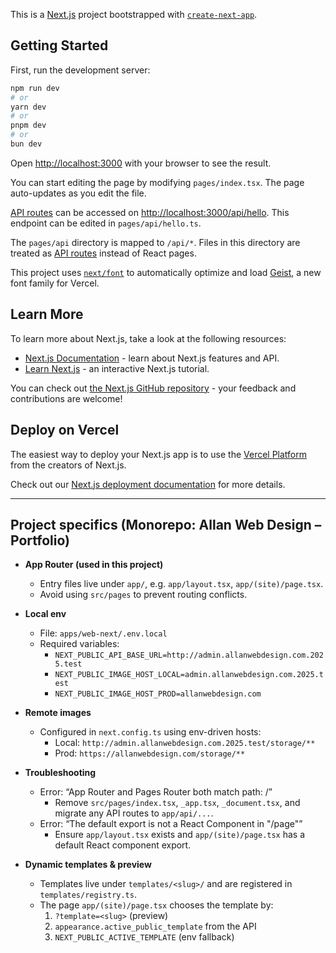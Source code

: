 This is a [Next.js](https://nextjs.org) project bootstrapped with [`create-next-app`](https://nextjs.org/docs/pages/api-reference/create-next-app).

## Getting Started

First, run the development server:

```bash
npm run dev
# or
yarn dev
# or
pnpm dev
# or
bun dev
```

Open [http://localhost:3000](http://localhost:3000) with your browser to see the result.

You can start editing the page by modifying `pages/index.tsx`. The page auto-updates as you edit the file.

[API routes](https://nextjs.org/docs/pages/building-your-application/routing/api-routes) can be accessed on [http://localhost:3000/api/hello](http://localhost:3000/api/hello). This endpoint can be edited in `pages/api/hello.ts`.

The `pages/api` directory is mapped to `/api/*`. Files in this directory are treated as [API routes](https://nextjs.org/docs/pages/building-your-application/routing/api-routes) instead of React pages.

This project uses [`next/font`](https://nextjs.org/docs/pages/building-your-application/optimizing/fonts) to automatically optimize and load [Geist](https://vercel.com/font), a new font family for Vercel.

## Learn More

To learn more about Next.js, take a look at the following resources:

- [Next.js Documentation](https://nextjs.org/docs) - learn about Next.js features and API.
- [Learn Next.js](https://nextjs.org/learn-pages-router) - an interactive Next.js tutorial.

You can check out [the Next.js GitHub repository](https://github.com/vercel/next.js) - your feedback and contributions are welcome!

## Deploy on Vercel

The easiest way to deploy your Next.js app is to use the [Vercel Platform](https://vercel.com/new?utm_medium=default-template&filter=next.js&utm_source=create-next-app&utm_campaign=create-next-app-readme) from the creators of Next.js.

Check out our [Next.js deployment documentation](https://nextjs.org/docs/pages/building-your-application/deploying) for more details.

---

## Project specifics (Monorepo: Allan Web Design – Portfolio)

- **App Router (used in this project)**
  - Entry files live under `app/`, e.g. `app/layout.tsx`, `app/(site)/page.tsx`.
  - Avoid using `src/pages` to prevent routing conflicts.

- **Local env**
  - File: `apps/web-next/.env.local`
  - Required variables:
    - `NEXT_PUBLIC_API_BASE_URL=http://admin.allanwebdesign.com.2025.test`
    - `NEXT_PUBLIC_IMAGE_HOST_LOCAL=admin.allanwebdesign.com.2025.test`
    - `NEXT_PUBLIC_IMAGE_HOST_PROD=allanwebdesign.com`

- **Remote images**
  - Configured in `next.config.ts` using env-driven hosts:
    - Local: `http://admin.allanwebdesign.com.2025.test/storage/**`
    - Prod: `https://allanwebdesign.com/storage/**`

- **Troubleshooting**
  - Error: “App Router and Pages Router both match path: /”
    - Remove `src/pages/index.tsx`, `_app.tsx`, `_document.tsx`, and migrate any API routes to `app/api/...`.
  - Error: “The default export is not a React Component in "/page"”
    - Ensure `app/layout.tsx` exists and `app/(site)/page.tsx` has a default React component export.

- **Dynamic templates & preview**
  - Templates live under `templates/<slug>/` and are registered in `templates/registry.ts`.
  - The page `app/(site)/page.tsx` chooses the template by:
    1. `?template=<slug>` (preview)
    2. `appearance.active_public_template` from the API
    3. `NEXT_PUBLIC_ACTIVE_TEMPLATE` (env fallback)

